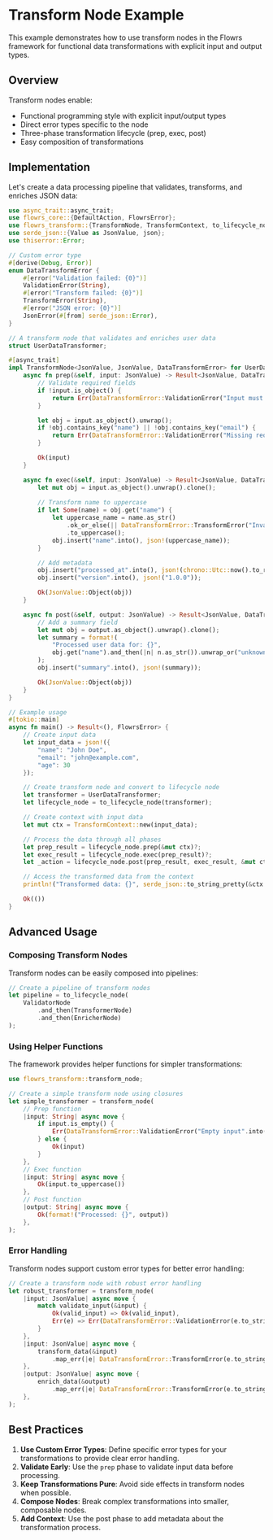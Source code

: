 # Transform Node Example

This example demonstrates how to use transform nodes in the Flowrs framework for functional data transformations with explicit input and output types.

## Overview

Transform nodes enable:
- Functional programming style with explicit input/output types
- Direct error types specific to the node
- Three-phase transformation lifecycle (prep, exec, post)
- Easy composition of transformations

## Implementation

Let's create a data processing pipeline that validates, transforms, and enriches JSON data:

```rust
use async_trait::async_trait;
use flowrs_core::{DefaultAction, FlowrsError};
use flowrs_transform::{TransformNode, TransformContext, to_lifecycle_node};
use serde_json::{Value as JsonValue, json};
use thiserror::Error;

// Custom error type
#[derive(Debug, Error)]
enum DataTransformError {
    #[error("Validation failed: {0}")]
    ValidationError(String),
    #[error("Transform failed: {0}")]
    TransformError(String),
    #[error("JSON error: {0}")]
    JsonError(#[from] serde_json::Error),
}

// A transform node that validates and enriches user data
struct UserDataTransformer;

#[async_trait]
impl TransformNode<JsonValue, JsonValue, DataTransformError> for UserDataTransformer {
    async fn prep(&self, input: JsonValue) -> Result<JsonValue, DataTransformError> {
        // Validate required fields
        if !input.is_object() {
            return Err(DataTransformError::ValidationError("Input must be an object".into()));
        }

        let obj = input.as_object().unwrap();
        if !obj.contains_key("name") || !obj.contains_key("email") {
            return Err(DataTransformError::ValidationError("Missing required fields".into()));
        }

        Ok(input)
    }

    async fn exec(&self, input: JsonValue) -> Result<JsonValue, DataTransformError> {
        let mut obj = input.as_object().unwrap().clone();
        
        // Transform name to uppercase
        if let Some(name) = obj.get("name") {
            let uppercase_name = name.as_str()
                .ok_or_else(|| DataTransformError::TransformError("Invalid name format".into()))?
                .to_uppercase();
            obj.insert("name".into(), json!(uppercase_name));
        }

        // Add metadata
        obj.insert("processed_at".into(), json!(chrono::Utc::now().to_rfc3339()));
        obj.insert("version".into(), json!("1.0.0"));

        Ok(JsonValue::Object(obj))
    }

    async fn post(&self, output: JsonValue) -> Result<JsonValue, DataTransformError> {
        // Add a summary field
        let mut obj = output.as_object().unwrap().clone();
        let summary = format!(
            "Processed user data for: {}",
            obj.get("name").and_then(|n| n.as_str()).unwrap_or("unknown")
        );
        obj.insert("summary".into(), json!(summary));

        Ok(JsonValue::Object(obj))
    }
}

// Example usage
#[tokio::main]
async fn main() -> Result<(), FlowrsError> {
    // Create input data
    let input_data = json!({
        "name": "John Doe",
        "email": "john@example.com",
        "age": 30
    });

    // Create transform node and convert to lifecycle node
    let transformer = UserDataTransformer;
    let lifecycle_node = to_lifecycle_node(transformer);

    // Create context with input data
    let mut ctx = TransformContext::new(input_data);

    // Process the data through all phases
    let prep_result = lifecycle_node.prep(&mut ctx)?;
    let exec_result = lifecycle_node.exec(prep_result)?;
    let _action = lifecycle_node.post(prep_result, exec_result, &mut ctx)?;

    // Access the transformed data from the context
    println!("Transformed data: {}", serde_json::to_string_pretty(&ctx.input)?);

    Ok(())
}
```

## Advanced Usage

### Composing Transform Nodes

Transform nodes can be easily composed into pipelines:

```rust
// Create a pipeline of transform nodes
let pipeline = to_lifecycle_node(
    ValidatorNode
        .and_then(TransformerNode)
        .and_then(EnricherNode)
);
```

### Using Helper Functions

The framework provides helper functions for simpler transformations:

```rust
use flowrs_transform::transform_node;

// Create a simple transform node using closures
let simple_transformer = transform_node(
    // Prep function
    |input: String| async move {
        if input.is_empty() {
            Err(DataTransformError::ValidationError("Empty input".into()))
        } else {
            Ok(input)
        }
    },
    // Exec function
    |input: String| async move {
        Ok(input.to_uppercase())
    },
    // Post function
    |output: String| async move {
        Ok(format!("Processed: {}", output))
    },
);
```

### Error Handling

Transform nodes support custom error types for better error handling:

```rust
// Create a transform node with robust error handling
let robust_transformer = transform_node(
    |input: JsonValue| async move {
        match validate_input(&input) {
            Ok(valid_input) => Ok(valid_input),
            Err(e) => Err(DataTransformError::ValidationError(e.to_string())),
        }
    },
    |input: JsonValue| async move {
        transform_data(&input)
            .map_err(|e| DataTransformError::TransformError(e.to_string()))
    },
    |output: JsonValue| async move {
        enrich_data(&output)
            .map_err(|e| DataTransformError::TransformError(e.to_string()))
    },
);
```

## Best Practices

1. **Use Custom Error Types**: Define specific error types for your transformations to provide clear error handling.
2. **Validate Early**: Use the `prep` phase to validate input data before processing.
3. **Keep Transformations Pure**: Avoid side effects in transform nodes when possible.
4. **Compose Nodes**: Break complex transformations into smaller, composable nodes.
5. **Add Context**: Use the post phase to add metadata about the transformation process.
